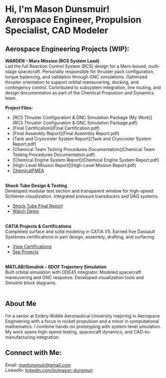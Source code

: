<h1>Hi, I'm Mason Dunsmuir!<br/>
Aerospace Engineer, Propulsion Specialist, CAD Modeler</h1>

<h2>Aerospace Engineering Projects (WIP):</h2>

<b>WARDEN – Mars Mission (RCS System Lead)</b><br/>
Led the full Reaction Control System (RCS) design for a Mars-bound, multi-stage spacecraft. Personally responsible for thruster pack configuration, torque balancing, and validation through GNC simulations. Optimized thruster orientation to support orbital maneuvering, docking, and contingency control. Contributed to subsystem integration, line routing, and design documentation as part of the Chemical Propulsion and Dynamics team.<br/>

<b>Project Files:</b><br/>
- [RCS Thruster Configuration & GNC Simulation Package (My Work)](RCS Thruster Configuration & GNC Simulation Package.pdf)<br/>
- [Final Certification](Final Certification.pdf)<br/>
- [Final Assembly Report](Final Assembly Report.pdf)<br/>
- [Tank and Cryocooler System Report](Tank and Cryocooler System Report.pdf)<br/>
- [Chemical Team Testing Procedures Documentation](Chemical Team Testing Procedures Documentation.pdf)<br/>
- [Chemical Engine System Report](Chemical Engine System Report.pdf)<br/>
- [High-Level Mission Report](High-Level Mission Report.pdf)<br/>
- [ChemicalFMEA](ChemicalFMEA.pdf)<br/><br/>

<b>Shock Tube Design & Testing</b><br/>
Developed modular test section and transparent window for high-speed Schlieren visualization. Integrated pressure transducers and DAQ systems.<br/>
- [Shock Tube Final Report](Shock_Tube_Final_Report.pdf)  
- [Watch Demo](https://youtu.be/UaHGwScwaRw)<br/><br/>

<b>CATIA Projects & Certifications</b><br/>
Completed surface and solid modeling in CATIA V5. Earned five Dassault Systèmes certifications in part design, assembly, drafting, and surfacing.<br/>
- [View Certifications](Catia.Certs.2025.pdf)  
- [See Projects](#)<br/><br/>

<b>MATLAB/Simulink – 6DOF Trajectory Simulation</b><br/>
Built orbital simulation with ODE45 integrator. Modeled spacecraft maneuvering and GNC response. Developed visualization tools and Simulink block diagrams.<br/><br/>

<h2>About Me</h2>

I’m a senior at Embry-Riddle Aeronautical University majoring in Aerospace Engineering with a focus in rocket propulsion and a minor in computational mathematics. I combine hands-on prototyping with system-level simulation. My work spans high-speed testing, spacecraft dynamics, and CAD-to-manufacturing integration.

<h2>Connect with Me:</h2>

Email: <a href="mailto:mwdunsmuir@gmail.com">mwdunsmuir@gmail.com</a><br/>
LinkedIn: <a href="https://www.linkedin.com/in/mason-dunsmuir" target="_blank">linkedin.com/in/mason-dunsmuir</a>
